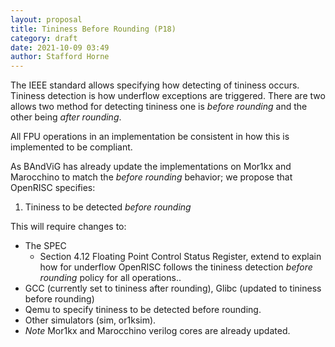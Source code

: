 ```yaml
---
layout: proposal
title: Tininess Before Rounding (P18)
category: draft
date: 2021-10-09 03:49
author: Stafford Horne
---
```


The IEEE standard allows specifying how detecting of tininess occurs.  Tininess
detection is how underflow exceptions are triggered.  There are two allows two method
for detecting tininess one is *before rounding* and the other being *after rounding*.

All FPU operations in an implementation be consistent in how this is implemented to be
compliant.

As BAndViG has already update the implementations on Mor1kx and Marocchino to match
the *before rounding* behavior; we propose that OpenRISC specifies:

  1. Tininess to be detected *before rounding*

This will require changes to:

 - The SPEC
   - Section 4.12 Floating Point Control Status Register, extend to explain how
     for underflow OpenRISC follows the tininess detection *before rounding* policy
     for all operations..
 - GCC (currently set to tininess after rounding), Glibc (updated to tininess before rounding)
 - Qemu to specify tininess to be detected before rounding.
 - Other simulators (sim, or1ksim).
 - *Note* Mor1kx and Marocchino verilog cores are already updated.

